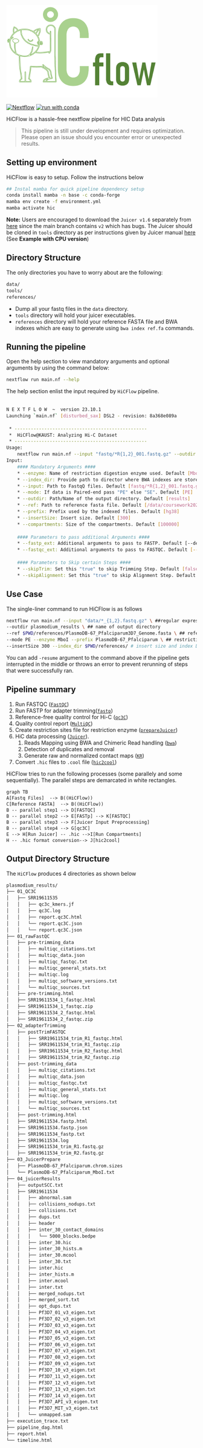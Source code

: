 <img src="./logo.png" alt="HiCFlow Logo" width="400"/>

[![Nextflow](https://img.shields.io/badge/nextflow%20DSL2-%E2%89%A522.10.1-23aa62.svg)](https://www.nextflow.io/)
[![run with conda](http://img.shields.io/badge/run%20with-conda-3EB049?labelColor=000000&logo=anaconda)](https://docs.conda.io/en/latest/)

HiCFlow is a hassle-free nextflow pipeline for HIC Data analysis 
> This pipeline is still under development and requires optimization. Please open an issue should you encounter error or unexpected results.

## Setting up environment

HiCFlow is easy to setup. Follow the instructions below
```bash
## Instal mamba for quick pipeline dependency setup
conda install mamba -n base -c conda-forge
mamba env create -f environment.yml
mamba activate hic
```
**Note:** Users are encouraged to download the `Juicer v1.6` separately from [here](https://github.com/aidenlab/juicer/releases) since the main branch contains `v2` which has bugs. The Juicer should be cloned in `tools` directory as per instructions given by Juicer manual [here ](https://github.com/aidenlab/juicer/wiki/Installation) (See **Example with CPU version**)

## Directory Structure
The only directories you have to worry about are the following:
```bash
data/
tools/
references/
```

 - Dump all your fastq files in the `data` directory.
 - `tools` directory will hold your juicer executables.
 - `references` directory will hold your reference FASTA file and BWA indexes which are easy to generate using `bwa index ref.fa` commands. 
 
## Running the pipeline

Open the help section to view mandatory arguments and optional arguments by using the command below:
```bash
nextflow run main.nf --help
```
The help section enlist the input required by `HiCFlow` pipeline.
```bash

N E X T F L O W  ~  version 23.10.1
Launching `main.nf` [disturbed_sax] DSL2 - revision: 8a368e089a

 * -------------------------------------------------
 *  HiCFlow@KAUST: Analyzing Hi-C Dataset
 * -------------------------------------------------
Usage:
	nextflow run main.nf --input "fastq/*R{1,2}_001.fastq.gz" --outdir results --ref /data/coursework2024/exam/references/hg38.p13.fa 	 --mode PE --enzyme MboI  --prefix hg38 --insertSize 300	--index_dir 
Input:
	#### Mandatory Arguments ####
	* --enzyme: Name of restriction digestion enzyme used. Default [MboI]
	* --index_dir: Provide path to director where BWA indexes are stored. Default []
	* --input: Path to FastqQ files. Default [fastq/*R{1,2}_001.fastq.gz]
	* --mode: If data is Paired-end pass "PE" else "SE". Default [PE]
	* --outdir: Path/Name of the output directory. Default [results]
	* --ref: Path to reference fasta file. Default [/data/coursework2024/exam/references/hg38.p13.fa]
	* --prefix: Prefix used by the indexed files. Default [hg38]
 	* --insertSize: Insert size. Default [300]
	* --compartments: Size of the compartments. Default [100000]

	#### Parameters to pass additional Arguments ####
	* --fastp_ext: Additional arguments to pass to FASTP. Default [--detect_adapter_for_pe --qualified_quality_phred 30 --length_required 75 --correction --adapter_fasta /data/coursework2024/HiCFlow/references/adapters/TruSeq3-PE.fa]
	* --fastqc_ext: Additional arguments to pass to FASTQC. Default [--quite]

	#### Parameters to Skip certain Steps ####
	* --skipTrim: Set this "true" to skip Trimming Step. Default [false]
	* --skipAlignment: Set this "true" to skip Alignment Step. Default [false]

```
## Use Case
The single-liner command to run HiCFlow is as follows
```bash
nextflow run main.nf --input "data/*_{1,2}.fastq.gz" \ ##regular expression of the FASTQ files
--outdir plasmodium_results \ ## name of output directory
--ref $PWD/references/PlasmoDB-67_Pfalciparum3D7_Genome.fasta \ ## reference fasta
--mode PE --enzyme MboI --prefix PlasmoDB-67_Pfalciparum \ ## restriction enzyme and prefix of BWA indexes
--insertSize 300 --index_dir $PWD/references/ # insert size and index Directory 
```
You can add `-resume` argument to the command above if the pipeline gets interrupted in the middle or throws an error to prevent rerunning of steps that were successfully ran.

## Pipeline summary

1.  Run FASTQC ([`FastQC`](https://www.bioinformatics.babraham.ac.uk/projects/fastqc/))
2. Run FASTP for adapter trimming([`fastp`](https://github.com/OpenGene/fastp))
3.  Reference-free quality control for Hi-C ([`qc3C`](https://github.com/cerebis/qc3C))
4. Quality control report ([`MultiQC`](https://multiqc.info/))
5.  Create restriction sites file for restriction enzyme ([`prepareJuicer`](https://github.com/Rohit-Satyam/HiCFlow/blob/main/modules/03_prepareJuicer.nf))
6. HiC data processing ([`Juicer`](https://github.com/aidenlab/juicer)).
    1. Reads Mapping using BWA and Chimeric Read handling  ([`bwa`](https://github.com/lh3/bwa))
    2.  Detection of duplicates and removal
    3.  Generate raw and normalized contact maps ([`KR`](https://github.com/hiclib/iced))
8.  Convert `.hic` files to `.cool` file ([`hic2cool`](https://github.com/4dn-dcic/hic2cool))

 
HiCFlow tries to run the following processes (some parallely and some sequentially). The parallel steps are demarcated in white rectangles. 
```mermaid
graph TB
A[Fastq Files]  --> B((HiCFlow))
C[Reference FASTA]  --> B((HiCFlow))
B -- parallel step1 --> D[FASTQC] 
B -- parallel step2 --> E[FASTp] --> K[FASTQC]
B -- parallel step3 --> F[Juicer Input Preprocessing]
B -- parallel step4 --> G[qc3C]
E --> H[Run Juicer] -- .hic -->I[Run Compartments]
H -- .hic format conversion--> J[hic2cool]
```

## Output Directory Structure
The `HiCFlow` produces 4 directories as shown below
```bash
plasmodium_results/
├── 01_QC3C
│   ├── SRR19611535
│   │   ├── qc3c_kmers.jf
│   │   ├── qc3C.log
│   │   ├── report.qc3C.html
│   │   └── report.qc3C.json
│   │   └── report.qc3C.json
├── 01_rawFastQC
│   ├── pre-trimming_data
│   │   ├── multiqc_citations.txt
│   │   ├── multiqc_data.json
│   │   ├── multiqc_fastqc.txt
│   │   ├── multiqc_general_stats.txt
│   │   ├── multiqc.log
│   │   ├── multiqc_software_versions.txt
│   │   └── multiqc_sources.txt
│   ├── pre-trimming.html
│   ├── SRR19611534_1_fastqc.html
│   ├── SRR19611534_1_fastqc.zip
│   ├── SRR19611534_2_fastqc.html
│   ├── SRR19611534_2_fastqc.zip
├── 02_adapterTrimming
│   ├── postTrimFASTQC
│   │   ├── SRR19611534_trim_R1_fastqc.html
│   │   ├── SRR19611534_trim_R1_fastqc.zip
│   │   ├── SRR19611534_trim_R2_fastqc.html
│   │   ├── SRR19611534_trim_R2_fastqc.zip
│   ├── post-trimming_data
│   │   ├── multiqc_citations.txt
│   │   ├── multiqc_data.json
│   │   ├── multiqc_fastqc.txt
│   │   ├── multiqc_general_stats.txt
│   │   ├── multiqc.log
│   │   ├── multiqc_software_versions.txt
│   │   └── multiqc_sources.txt
│   ├── post-trimming.html
│   ├── SRR19611534.fastp.html
│   ├── SRR19611534.fastp.json
│   ├── SRR19611534_fastp.txt
│   ├── SRR19611534.log
│   ├── SRR19611534_trim_R1.fastq.gz
│   ├── SRR19611534_trim_R2.fastq.gz
├── 03_JuicerPrepare
│   ├── PlasmoDB-67_Pfalciparum.chrom.sizes
│   └── PlasmoDB-67_Pfalciparum_MboI.txt
├── 04_juicerResults
│   ├── outputSCC.txt
│   ├── SRR19611534
│   │   ├── abnormal.sam
│   │   ├── collisions_nodups.txt
│   │   ├── collisions.txt
│   │   ├── dups.txt
│   │   ├── header
│   │   ├── inter_30_contact_domains
│   │   │   └── 5000_blocks.bedpe
│   │   ├── inter_30.hic
│   │   ├── inter_30_hists.m
│   │   ├── inter_30.mcool
│   │   ├── inter_30.txt
│   │   ├── inter.hic
│   │   ├── inter_hists.m
│   │   ├── inter.mcool
│   │   ├── inter.txt
│   │   ├── merged_nodups.txt
│   │   ├── merged_sort.txt
│   │   ├── opt_dups.txt
│   │   ├── Pf3D7_01_v3_eigen.txt
│   │   ├── Pf3D7_02_v3_eigen.txt
│   │   ├── Pf3D7_03_v3_eigen.txt
│   │   ├── Pf3D7_04_v3_eigen.txt
│   │   ├── Pf3D7_05_v3_eigen.txt
│   │   ├── Pf3D7_06_v3_eigen.txt
│   │   ├── Pf3D7_07_v3_eigen.txt
│   │   ├── Pf3D7_08_v3_eigen.txt
│   │   ├── Pf3D7_09_v3_eigen.txt
│   │   ├── Pf3D7_10_v3_eigen.txt
│   │   ├── Pf3D7_11_v3_eigen.txt
│   │   ├── Pf3D7_12_v3_eigen.txt
│   │   ├── Pf3D7_13_v3_eigen.txt
│   │   ├── Pf3D7_14_v3_eigen.txt
│   │   ├── Pf3D7_API_v3_eigen.txt
│   │   ├── Pf3D7_MIT_v3_eigen.txt
│   │   └── unmapped.sam
├── execution_trace.txt
├── pipeline_dag.html
├── report.html
└── timeline.html
```
